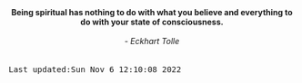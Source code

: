 
<div align="center"><b><span>Being spiritual has nothing to do with what you believe and everything to do with your state of consciousness.</span></b><br><br><i> - Eckhart Tolle</i></div>
<br><br><kbd>Last updated:Sun Nov  6 12:10:08 2022</kbd>